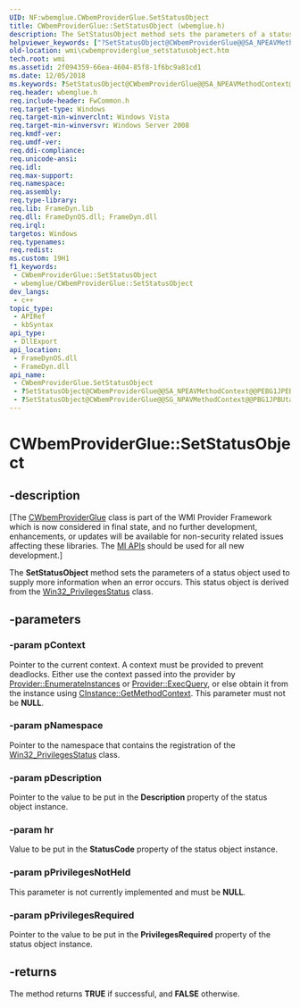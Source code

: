 ```yaml
---
UID: NF:wbemglue.CWbemProviderGlue.SetStatusObject
title: CWbemProviderGlue::SetStatusObject (wbemglue.h)
description: The SetStatusObject method sets the parameters of a status object used to supply more information when an error occurs. This status object is derived from the Win32_PrivilegesStatus class.
helpviewer_keywords: ["?SetStatusObject@CWbemProviderGlue@@SA_NPEAVMethodContext@@PEBG1JPEBUtagSAFEARRAY@@2@Z","?SetStatusObject@CWbemProviderGlue@@SG_NPAVMethodContext@@PBG1JPBUtagSAFEARRAY@@2@Z","CWbemProviderGlue interface [Windows Management Instrumentation]","SetStatusObject method","CWbemProviderGlue.SetStatusObject","CWbemProviderGlue::SetStatusObject","SetStatusObject","SetStatusObject method [Windows Management Instrumentation]","SetStatusObject method [Windows Management Instrumentation]","CWbemProviderGlue interface","_hmm_cwbemproviderglue_setstatusobject","wbemglue/CWbemProviderGlue::SetStatusObject","wmi.cwbemproviderglue_setstatusobject"]
old-location: wmi\cwbemproviderglue_setstatusobject.htm
tech.root: wmi
ms.assetid: 2f094359-66ea-4604-85f8-1f6bc9a81cd1
ms.date: 12/05/2018
ms.keywords: ?SetStatusObject@CWbemProviderGlue@@SA_NPEAVMethodContext@@PEBG1JPEBUtagSAFEARRAY@@2@Z, ?SetStatusObject@CWbemProviderGlue@@SG_NPAVMethodContext@@PBG1JPBUtagSAFEARRAY@@2@Z, CWbemProviderGlue interface [Windows Management Instrumentation],SetStatusObject method, CWbemProviderGlue.SetStatusObject, CWbemProviderGlue::SetStatusObject, SetStatusObject, SetStatusObject method [Windows Management Instrumentation], SetStatusObject method [Windows Management Instrumentation],CWbemProviderGlue interface, _hmm_cwbemproviderglue_setstatusobject, wbemglue/CWbemProviderGlue::SetStatusObject, wmi.cwbemproviderglue_setstatusobject
req.header: wbemglue.h
req.include-header: FwCommon.h
req.target-type: Windows
req.target-min-winverclnt: Windows Vista
req.target-min-winversvr: Windows Server 2008
req.kmdf-ver: 
req.umdf-ver: 
req.ddi-compliance: 
req.unicode-ansi: 
req.idl: 
req.max-support: 
req.namespace: 
req.assembly: 
req.type-library: 
req.lib: FrameDyn.lib
req.dll: FrameDynOS.dll; FrameDyn.dll
req.irql: 
targetos: Windows
req.typenames: 
req.redist: 
ms.custom: 19H1
f1_keywords:
 - CWbemProviderGlue::SetStatusObject
 - wbemglue/CWbemProviderGlue::SetStatusObject
dev_langs:
 - c++
topic_type:
 - APIRef
 - kbSyntax
api_type:
 - DllExport
api_location:
 - FrameDynOS.dll
 - FrameDyn.dll
api_name:
 - CWbemProviderGlue.SetStatusObject
 - ?SetStatusObject@CWbemProviderGlue@@SA_NPEAVMethodContext@@PEBG1JPEBUtagSAFEARRAY@@2@Z
 - ?SetStatusObject@CWbemProviderGlue@@SG_NPAVMethodContext@@PBG1JPBUtagSAFEARRAY@@2@Z
---
```


# CWbemProviderGlue::SetStatusObject


## -description

<p class="CCE_Message">[The <a href="/windows/desktop/api/wbemglue/nl-wbemglue-cwbemproviderglue">CWbemProviderGlue</a> class 
    is part of the WMI Provider Framework which is now considered in final state, and no further development, 
    enhancements, or updates will be available for non-security related issues affecting these libraries. The 
    <a href="/previous-versions/windows/desktop/wmi_v2/windows-management-infrastructure">MI APIs</a> should be used for all new 
    development.]

The <b>SetStatusObject</b> method sets the parameters of a status object used to supply more information when an error occurs. This status object is derived from the <a href="/windows/desktop/CIMWin32Prov/win32-privilegesstatus">Win32_PrivilegesStatus</a> class.

## -parameters

### -param pContext

Pointer to the current context. A context must be provided to prevent deadlocks. Either use the context passed into the provider by <a href="/windows/desktop/api/provider/nf-provider-provider-enumerateinstances">Provider::EnumerateInstances</a> or <a href="/windows/desktop/api/provider/nf-provider-provider-execquery">Provider::ExecQuery</a>, or else obtain it from the instance using <a href="/windows/desktop/api/instance/nf-instance-cinstance-getmethodcontext">CInstance::GetMethodContext</a>. This parameter must not be <b>NULL</b>.

### -param pNamespace

Pointer to the namespace that contains the registration of the <a href="/windows/desktop/CIMWin32Prov/win32-privilegesstatus">Win32_PrivilegesStatus</a> class.

### -param pDescription

Pointer to the value to be put in the <b>Description</b> property of the status object instance.

### -param hr

Value to be put in the <b>StatusCode</b> property of the status object instance.

### -param pPrivilegesNotHeld

This parameter is not currently implemented and must be <b>NULL</b>.

### -param pPrivilegesRequired

Pointer to the value to be put in the <b>PrivilegesRequired</b> property of the status object instance.

## -returns

The method returns <b>TRUE</b> if successful, and <b>FALSE</b> otherwise.